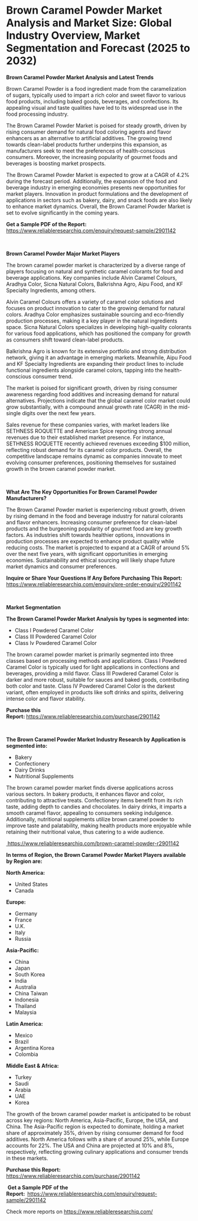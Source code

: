 <p><h1>Brown Caramel Powder Market Analysis and Market Size: Global Industry Overview, Market Segmentation and Forecast (2025 to 2032)</h1></p><p><strong>Brown Caramel Powder Market Analysis and Latest Trends</strong></p>
<p><p>Brown Caramel Powder is a food ingredient made from the caramelization of sugars, typically used to impart a rich color and sweet flavor to various food products, including baked goods, beverages, and confections. Its appealing visual and taste qualities have led to its widespread use in the food processing industry. </p><p>The Brown Caramel Powder Market is poised for steady growth, driven by rising consumer demand for natural food coloring agents and flavor enhancers as an alternative to artificial additives. The growing trend towards clean-label products further underpins this expansion, as manufacturers seek to meet the preferences of health-conscious consumers. Moreover, the increasing popularity of gourmet foods and beverages is boosting market prospects. </p><p>The Brown Caramel Powder Market is expected to grow at a CAGR of 4.2% during the forecast period. Additionally, the expansion of the food and beverage industry in emerging economies presents new opportunities for market players. Innovation in product formulations and the development of applications in sectors such as bakery, dairy, and snack foods are also likely to enhance market dynamics. Overall, the Brown Caramel Powder Market is set to evolve significantly in the coming years.</p></p>
<p><strong>Get a Sample PDF of the Report:&nbsp;</strong> <a href="https://www.reliableresearchiq.com/enquiry/request-sample/2901142?utm_campaign=3109&utm_medium=2&utm_source=Github&utm_content=ia&utm_term=16032025&utm_id=brown-caramel-powder">https://www.reliableresearchiq.com/enquiry/request-sample/2901142</a></p>
<p>&nbsp;</p>
<p><strong>Brown Caramel Powder Major Market Players</strong></p>
<p><p>The brown caramel powder market is characterized by a diverse range of players focusing on natural and synthetic caramel colorants for food and beverage applications. Key companies include Alvin Caramel Colours, Aradhya Color, Sicna Natural Colors, Balkrishna Agro, Aipu Food, and KF Specialty Ingredients, among others.</p><p>Alvin Caramel Colours offers a variety of caramel color solutions and focuses on product innovation to cater to the growing demand for natural colors. Aradhya Color emphasizes sustainable sourcing and eco-friendly production processes, making it a key player in the natural ingredients space. Sicna Natural Colors specializes in developing high-quality colorants for various food applications, which has positioned the company for growth as consumers shift toward clean-label products.</p><p>Balkrishna Agro is known for its extensive portfolio and strong distribution network, giving it an advantage in emerging markets. Meanwhile, Aipu Food and KF Specialty Ingredients are expanding their product lines to include functional ingredients alongside caramel colors, tapping into the health-conscious consumer trend.</p><p>The market is poised for significant growth, driven by rising consumer awareness regarding food additives and increasing demand for natural alternatives. Projections indicate that the global caramel color market could grow substantially, with a compound annual growth rate (CAGR) in the mid-single digits over the next few years.</p><p>Sales revenue for these companies varies, with market leaders like SETHNESS ROQUETTE and American Spice reporting strong annual revenues due to their established market presence. For instance, SETHNESS ROQUETTE recently achieved revenues exceeding $100 million, reflecting robust demand for its caramel color products. Overall, the competitive landscape remains dynamic as companies innovate to meet evolving consumer preferences, positioning themselves for sustained growth in the brown caramel powder market.</p></p>
<p>&nbsp;</p>
<p><strong>What Are The Key Opportunities For Brown Caramel Powder Manufacturers?</strong></p>
<p><p>The Brown Caramel Powder market is experiencing robust growth, driven by rising demand in the food and beverage industry for natural colorants and flavor enhancers. Increasing consumer preference for clean-label products and the burgeoning popularity of gourmet food are key growth factors. As industries shift towards healthier options, innovations in production processes are expected to enhance product quality while reducing costs. The market is projected to expand at a CAGR of around 5% over the next five years, with significant opportunities in emerging economies. Sustainability and ethical sourcing will likely shape future market dynamics and consumer preferences.</p></p>
<p><strong>Inquire or Share Your Questions If Any Before Purchasing This Report:</strong> <a href="https://www.reliableresearchiq.com/enquiry/pre-order-enquiry/2901142?utm_campaign=3109&utm_medium=2&utm_source=Github&utm_content=ia&utm_term=16032025&utm_id=brown-caramel-powder">https://www.reliableresearchiq.com/enquiry/pre-order-enquiry/2901142</a></p>
<p>&nbsp;</p>
<p><strong>Market Segmentation</strong></p>
<p><strong>The Brown Caramel Powder Market Analysis by types is segmented into:</strong></p>
<p><ul><li>Class I Powdered Caramel Color</li><li>Class III Powdered Caramel Color</li><li>Class Iv Powdered Caramel Color</li></ul></p>
<p><p>The brown caramel powder market is primarily segmented into three classes based on processing methods and applications. Class I Powdered Caramel Color is typically used for light applications in confections and beverages, providing a mild flavor. Class III Powdered Caramel Color is darker and more robust, suitable for sauces and baked goods, contributing both color and taste. Class IV Powdered Caramel Color is the darkest variant, often employed in products like soft drinks and spirits, delivering intense color and flavor stability.</p></p>
<p><strong>Purchase this Report:&nbsp;</strong><a href="https://www.reliableresearchiq.com/purchase/2901142?utm_campaign=3109&utm_medium=2&utm_source=Github&utm_content=ia&utm_term=16032025&utm_id=brown-caramel-powder">https://www.reliableresearchiq.com/purchase/2901142</a></p>
<p>&nbsp;</p>
<p><strong>The Brown Caramel Powder Market Industry Research by Application is segmented into:</strong></p>
<p><ul><li>Bakery</li><li>Confectionery</li><li>Dairy Drinks</li><li>Nutritional Supplements</li></ul></p>
<p><p>The brown caramel powder market finds diverse applications across various sectors. In bakery products, it enhances flavor and color, contributing to attractive treats. Confectionery items benefit from its rich taste, adding depth to candies and chocolates. In dairy drinks, it imparts a smooth caramel flavor, appealing to consumers seeking indulgence. Additionally, nutritional supplements utilize brown caramel powder to improve taste and palatability, making health products more enjoyable while retaining their nutritional value, thus catering to a wide audience.</p></p>
<p><a href="https://www.reliableresearchiq.com/brown-caramel-powder-r2901142?utm_campaign=3109&utm_medium=2&utm_source=Github&utm_content=ia&utm_term=16032025&utm_id=brown-caramel-powder">&nbsp;https://www.reliableresearchiq.com/brown-caramel-powder-r2901142</a></p>
<p><strong>In terms of Region, the Brown Caramel Powder Market Players available by Region are:</strong></p>
<p>
    <p> <strong> North America: </strong>
        <ul>
            <li>United States</li>
            <li>Canada</li>
        </ul>
        </p> 
    <p> <strong> Europe: </strong>
        <ul>
            <li>Germany</li>
            <li>France</li>
            <li>U.K.</li>
            <li>Italy</li>
            <li>Russia</li>
        </ul>
        </p> 
    <p> <strong> Asia-Pacific: </strong>
        <ul>
            <li>China</li>
            <li>Japan</li>
            <li>South Korea</li>
            <li>India</li>
            <li>Australia</li>
            <li>China Taiwan</li>
            <li>Indonesia</li>
            <li>Thailand</li>
            <li>Malaysia</li>
        </ul>
        </p> 
    <p> <strong> Latin America: </strong>
        <ul>
            <li>Mexico</li>
            <li>Brazil</li>
            <li>Argentina Korea</li>
            <li>Colombia</li>
        </ul>
        </p> 
    <p> <strong> Middle East & Africa: </strong>
        <ul>
            <li>Turkey</li>
            <li>Saudi</li>
            <li>Arabia</li>
            <li>UAE</li>
            <li>Korea</li>
        </ul>
    </p>
    </p>
<p><p>The growth of the brown caramel powder market is anticipated to be robust across key regions: North America, Asia-Pacific, Europe, the USA, and China. The Asia-Pacific region is expected to dominate, holding a market share of approximately 35%, driven by rising consumer demand for food additives. North America follows with a share of around 25%, while Europe accounts for 22%. The USA and China are projected at 10% and 8%, respectively, reflecting growing culinary applications and consumer trends in these markets.</p></p>
<p><strong>Purchase this Report: </strong><a href="https://www.reliableresearchiq.com/purchase/2901142?utm_campaign=3109&utm_medium=2&utm_source=Github&utm_content=ia&utm_term=16032025&utm_id=brown-caramel-powder">https://www.reliableresearchiq.com/purchase/2901142</a></p>
<p>&nbsp;<strong>Get a Sample PDF of the Report:&nbsp;&nbsp;</strong><a href="https://www.reliableresearchiq.com/enquiry/request-sample/2901142?utm_campaign=3109&utm_medium=2&utm_source=Github&utm_content=ia&utm_term=16032025&utm_id=brown-caramel-powder">https://www.reliableresearchiq.com/enquiry/request-sample/2901142</a></p>
<p><strong></strong></p>
<p>Check more reports on <a href="https://www.reliableresearchiq.com/?utm_campaign=3109&utm_medium=2&utm_source=Github&utm_content=ia&utm_term=16032025&utm_id=brown-caramel-powder">https://www.reliableresearchiq.com/</a></p>
